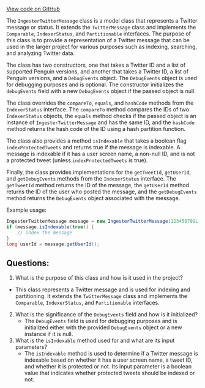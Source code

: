 [View code on GitHub](https://github.com/misbahsy/the-algorithm/src/java/com/twitter/search/ingester/model/IngesterTwitterMessage.java)

The `IngesterTwitterMessage` class is a model class that represents a Twitter message or status. It extends the `TwitterMessage` class and implements the `Comparable`, `IndexerStatus`, and `Partitionable` interfaces. The purpose of this class is to provide a representation of a Twitter message that can be used in the larger project for various purposes such as indexing, searching, and analyzing Twitter data.

The class has two constructors, one that takes a Twitter ID and a list of supported Penguin versions, and another that takes a Twitter ID, a list of Penguin versions, and a `DebugEvents` object. The `DebugEvents` object is used for debugging purposes and is optional. The constructor initializes the `debugEvents` field with a new `DebugEvents` object if the passed object is null.

The class overrides the `compareTo`, `equals`, and `hashCode` methods from the `IndexerStatus` interface. The `compareTo` method compares the IDs of two `IndexerStatus` objects, the `equals` method checks if the passed object is an instance of `IngesterTwitterMessage` and has the same ID, and the `hashCode` method returns the hash code of the ID using a hash partition function.

The class also provides a method `isIndexable` that takes a boolean flag `indexProtectedTweets` and returns true if the message is indexable. A message is indexable if it has a user screen name, a non-null ID, and is not a protected tweet (unless `indexProtectedTweets` is true).

Finally, the class provides implementations for the `getTweetId`, `getUserId`, and `getDebugEvents` methods from the `IndexerStatus` interface. The `getTweetId` method returns the ID of the message, the `getUserId` method returns the ID of the user who posted the message, and the `getDebugEvents` method returns the `DebugEvents` object associated with the message.

Example usage:

```java
IngesterTwitterMessage message = new IngesterTwitterMessage(123456789L, Arrays.asList(PenguinVersion.V1));
if (message.isIndexable(true)) {
    // index the message
}
long userId = message.getUserId();
```
## Questions: 
 1. What is the purpose of this class and how is it used in the project?
   - This class represents a Twitter message and is used for indexing and partitioning. It extends the `TwitterMessage` class and implements the `Comparable`, `IndexerStatus`, and `Partitionable` interfaces.
2. What is the significance of the `DebugEvents` field and how is it initialized?
   - The `DebugEvents` field is used for debugging purposes and is initialized either with the provided `DebugEvents` object or a new instance if it is null.
3. What is the `isIndexable` method used for and what are its input parameters?
   - The `isIndexable` method is used to determine if a Twitter message is indexable based on whether it has a user screen name, a tweet ID, and whether it is protected or not. Its input parameter is a boolean value that indicates whether protected tweets should be indexed or not.
